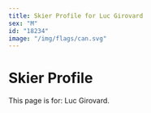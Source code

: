 ```yaml
---
title: Skier Profile for Luc Girovard
sex: "M"
id: "18234"
image: "/img/flags/can.svg" 
---
```


# Skier Profile

This page is for: Luc Girovard.
    
